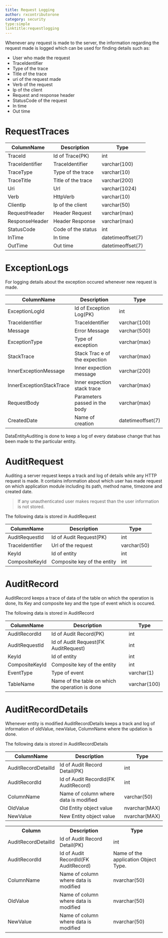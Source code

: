 ```yaml
---
title: Request Logging
author: rxcontributorone
category: security 
type:simple
linktitle:requestlogging
---
```


Whenever any request is made to the server, the information regarding the request made is logged which can be used for finding details such as:

* User who made the request
* TraceIdentifier 
* Type of the trace
* Title of the trace
* uri of the request made
* Verb of the request
* Ip of the client
* Request and response header
* StatusCode of the request
* In time 
* Out time 

# RequestTraces

| ColumnName | Description | Type | 
| ----------- | ----------- | ----------- |
| TraceId | Id of Trace(PK) | int |
| TraceIdentifier | TraceIdentifier | varchar(100) |
| TraceType | Type of the trace | varchar(10) |
| TraceTitle | Title of the trace | varchar(200) |
| Uri | Url | varchar(1024) |
| Verb | HttpVerb | varchar(10) |
| ClientIp | Ip of the client | varchar(50) |
| RequestHeader | Header Request | varchar(max) |
| ResponseHeader | Header Response | varchar(max) |
| StatusCode | Code of the status | int |
| InTime | In time | datetimeoffset(7) |
| OutTime | Out time | datetimeoffset(7) |

# ExceptionLogs 
For logging details about the exception occured whenever new request is made.

| ColumnName | Description | Type | 
| ----------- | ----------- | ----------- |
| ExceptionLogId | Id of Exception Log(PK) | int |
| TraceIdentifier | TraceIdentifier | varchar(100) |
| Message | Error Message | varchar(500) |
| ExceptionType | Type of exception | varchar(max) |
| StackTrace | Stack Trac   e of the expection | varchar(max) |
| InnerExceptionMessage | Inner expection message | varchar(200) |
| InnerExceptionStackTrace | Inner expection stack trace | varchar(max) |
| RequestBody | Parameters passed in the body | varchar(max) |
| CreatedDate | Name of creation | datetimeoffset(7) |


DataEntityAuditing is done to keep a log of every database change that has been made to the particular entity. 

# AuditRequest

Auditing a server request keeps a track and log of details while any HTTP request is made. It contains information about which user has made request on which application module including its path, method name, timezone and created date.   

> If any unauthenticated user makes request than the user information is not stored.

The following data is stored in AuditRequest 

| ColumnName | Description | Type | 
| ----------- | ----------- | ----------- |
| AuditRequestId | Id of Audit Request(PK) | int |
| TraceIdentifier | Url of the request | varchar(50) |
| KeyId | Id of entity | int |
| CompositeKeyId | Composite key of the entity | int |

# AuditRecord

AuditRecord keeps a trace of data of the table on which the operation is done, Its Key and composite key and the type of event which is occured.

The following data is stored in AuditRecord

| ColumnName | Description | Type | 
| ----------- | ----------- | ----------- |
| AuditRecordId | Id of Audit Record(PK) | int |
| AuditRequestId | Id of Audit Request(FK AuditRequest) | int |
| KeyId | Id of entity | int |
| CompositeKeyId | Composite key of the entity | int |
| EventType | Type of event | varchar(1) |
| TableName | Name of the table on which the operation is done | varchar(100) |

# AuditRecordDetails

Whenever entity is modified AuditRecordDetails keeps a track and log of information of oldValue, newValue, ColumnName where the updation is done.

The following data is stored in AuditRecordDetails

| ColumnName | Description | Type | 
| ----------- | ----------- | ----------- |
| AuditRecordDetailId | Id of Audit Record Detail(PK) | int |
| AuditRecordId | Id of Audit RecordId(FK AuditRecord) | int |
| ColumnName | Name of column where data is modified | varchar(50) |
| OldValue | Old Entity object value | nvarchar(MAX) |
| NewValue | New Entity object value | nvarchar(MAX) |

<table class="table table-bordered table-striped">
<tr><th>Column</th><th>Description</th><th>Type</th></tr>
<tr><td>AuditRecordDetailId</td><td>Id of Audit Record Detail(PK)</td><td>int</td></tr>
<tr><td>AuditRecordId</td><td>Id of Audit RecordId(FK AuditRecord)</td><td>Name of the application Object Type.</td></tr> 
<tr><td>ColumnName</td><td>Name of column where data is modified</td><td>nvarchar(50)</td></tr>
<tr><td>OldValue</td><td>Name of column where data is modified</td><td>nvarchar(50)</td></tr>
<tr><td>NewValue</td><td>Name of column where data is modified</td><td>nvarchar(50)</td></tr>
</table>


